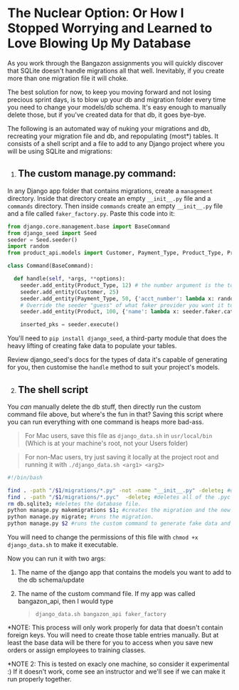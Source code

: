 # The Nuclear Option: Or How I Stopped Worrying and Learned to Love Blowing Up My Database

As you work through the Bangazon assignments you will quickly discover that SQLite doesn't handle migrations all that well. Inevitably, if you create more than one migration file it will choke.

The best solution for now, to keep you moving forward and not losing precious sprint days, is to blow up your db and migration folder every time you need to change your models/db schema. It's easy enough to manually delete those, but if you've created data for that db, it goes bye-bye.

The following is an automated way of nuking your migrations and db, recreating your migration file and db, and repopulating (most*) tables. It consists of a shell script and a file to add to any Django project where you will be using SQLite and migrations:

1. ## The custom manage.py command:

In any Django app folder that contains migrations, create a `management` directory. Inside that directory create an empty `__init__.py` file and a `commands` directory. Then inside `commands` create an empty `__init__.py` file and a file called `faker_factory.py`. Paste this code into it:

```python
from django.core.management.base import BaseCommand
from django_seed import Seed
seeder = Seed.seeder()
import random
from product_api.models import Customer, Payment_Type, Product_Type, Product

class Command(BaseCommand):

  def handle(self, *args, **options):
    seeder.add_entity(Product_Type, 12) # the number argument is the total num of rows you want created
    seeder.add_entity(Customer, 25)
    seeder.add_entity(Payment_Type, 50, {'acct_number': lambda x: random.randint(11111,99999)})
    # Override the seeder "guess" of what faker provider you want it to use
    seeder.add_entity(Product, 100, {'name': lambda x: seeder.faker.catch_phrase()})

    inserted_pks = seeder.execute()
```

You'll need to `pip install django_seed`, a third-party module that does the heavy lifting of creating fake data to populate your tables.

Review django_seed's docs for the types of data it's capable of generating for you, then customise the `handle` method to suit your project's models.

2. ## The shell script
You _can_ manually delete the db stuff, then directly run the custom command file above, but where's the fun in that? Saving this script where you can run everything with one command is heaps more bad-ass.
>For Mac users, save this file as `django_data.sh` in `usr/local/bin` (Which is at your machine's root, not your Users folder)

>For non-Mac users, try just saving it locally at the project root and running it with `./django_data.sh <arg1> <arg2>`

```bash
#!/bin/bash

find . -path "/$1/migrations/*.py" -not -name "__init__.py" -delete; #deletes all of the .py files in the migrations directory except for the __init__.py file.
find . -path "/$1/migrations/*.pyc"  -delete; #deletes all of the .pyc files in the migrations directory.
rm db.sqlite3; #deletes the database file.
python manage.py makemigrations $1; #creates the migration and the new db file.
python manage.py migrate; #runs the migration.
python manage.py $2 #runs the custom command to generate fake data and populate your tables with it
```

You will need to change the permissions of this file with `chmod +x django_data.sh` to make it executable.

Now you can run it with two args:
1. The name of the django app that contains the models you want to add to the db schema/update
2. The name of the custom command file. If my app was called bangazon_api, then I would type

    > `django_data.sh bangazon_api faker_factory`


*NOTE: This process will only work properly for data that doesn't contain foreign keys. You will need to create those table entries manually. But at least the base data will be there for you to access when you save new orders or assign employees to training classes.

*NOTE 2: This is tested on exacly one machine, so consider it experimental :)
If it doesn't work, come see an instructor and we'll see if we can make it run properly together.
